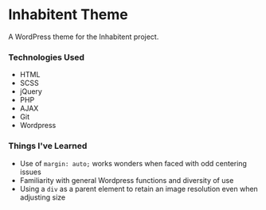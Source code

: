# Inhabitent Theme

A WordPress theme for the Inhabitent project.

### Technologies Used

- HTML
- SCSS
- jQuery
- PHP
- AJAX
- Git
- Wordpress

### Things I've Learned

- Use of `margin: auto;` works wonders when faced with odd centering issues
- Familiarity with general Wordpress functions and diversity of use
- Using a `div` as a parent element to retain an image resolution even when adjusting size
